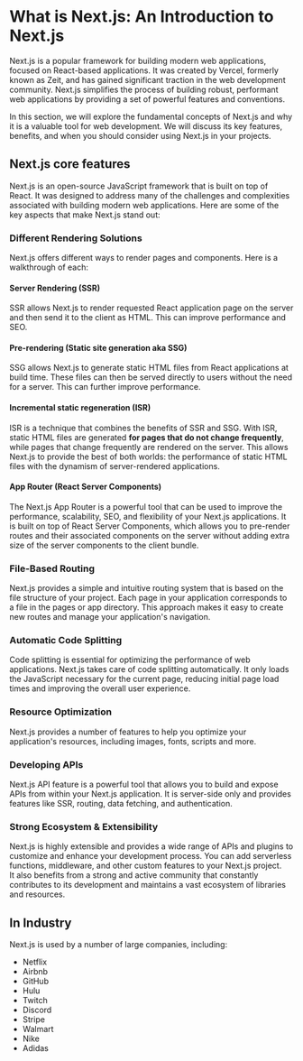 # What is Next.js: An Introduction to Next.js

Next.js is a popular framework for building modern web applications, focused on React-based applications. It was created by Vercel, formerly known as Zeit, and has gained significant traction in the web development community. Next.js simplifies the process of building robust, performant web applications by providing a set of powerful features and conventions.

In this section, we will explore the fundamental concepts of Next.js and why it is a valuable tool for web development. We will discuss its key features, benefits, and when you should consider using Next.js in your projects.

## Next.js core features

Next.js is an open-source JavaScript framework that is built on top of React. It was designed to address many of the challenges and complexities associated with building modern web applications. Here are some of the key aspects that make Next.js stand out:

### Different Rendering Solutions

Next.js offers different ways to render pages and components. Here is a walkthrough of each:

#### Server Rendering (SSR)

SSR allows Next.js to render requested React application page on the server and then send it to the client as HTML. This can improve performance and SEO.

#### Pre-rendering (Static site generation aka SSG)

SSG allows Next.js to generate static HTML files from React applications at build time. These files can then be served directly to users without the need for a server. This can further improve performance.

#### Incremental static regeneration (ISR)

ISR is a technique that combines the benefits of SSR and SSG. With ISR, static HTML files are generated **for pages that do not change frequently**, while pages that change frequently are rendered on the server. This allows Next.js to provide the best of both worlds: the performance of static HTML files with the dynamism of server-rendered applications.

#### App Router (React Server Components)

The Next.js App Router is a powerful tool that can be used to improve the performance, scalability, SEO, and flexibility of your Next.js applications. It is built on top of React Server Components, which allows you to pre-render routes and their associated components on the server without adding extra size of the server components to the client bundle.

### File-Based Routing

Next.js provides a simple and intuitive routing system that is based on the file structure of your project. Each page in your application corresponds to a file in the pages or app directory. This approach makes it easy to create new routes and manage your application's navigation.

### Automatic Code Splitting

Code splitting is essential for optimizing the performance of web applications. Next.js takes care of code splitting automatically. It only loads the JavaScript necessary for the current page, reducing initial page load times and improving the overall user experience.

### Resource Optimization

Next.js provides a number of features to help you optimize your application's resources, including images, fonts, scripts and more.

### Developing APIs

Next.js API feature is a powerful tool that allows you to build and expose APIs from within your Next.js application. It is server-side only and provides features like SSR, routing, data fetching, and authentication.

### Strong Ecosystem & Extensibility

Next.js is highly extensible and provides a wide range of APIs and plugins to customize and enhance your development process. You can add serverless functions, middleware, and other custom features to your Next.js project.  
It also benefits from a strong and active community that constantly contributes to its development and maintains a vast ecosystem of libraries and resources.

## In Industry

Next.js is used by a number of large companies, including:

- Netflix
- Airbnb
- GitHub
- Hulu
- Twitch
- Discord
- Stripe
- Walmart
- Nike
- Adidas
